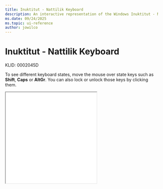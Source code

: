 ```yaml
---
title: Inuktitut - Nattilik Keyboard
description: An interactive representation of the Windows Inuktitut - Nattilik keyboard. To see different keyboard states, click or move the mouse over the state keys.
ms.date: 09/24/2025
ms.topic: ui-reference
author: jowilco
---
```


# Inuktitut - Nattilik Keyboard

KLID: 0002045D

To see different keyboard states, move the mouse over state keys such as **Shift**, **Caps** or **AltGr**. You can also lock or unlock those keys by clicking them.

<iframe src="kbdinuk3.html" height="300"></iframe>
